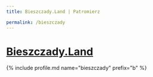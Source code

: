 ```yaml
---
title: Bieszczady.Land | Patromierz

permalink: /bieszczady
---
```


# [Bieszczady.Land](https://patronite.pl/bieszczady)

{% include profile.md name="bieszczady" prefix="b" %}
